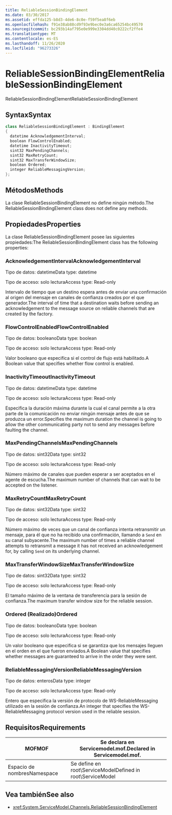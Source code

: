 ```yaml
---
title: ReliableSessionBindingElement
ms.date: 03/30/2017
ms.assetid: effda125-b8d3-4de6-8c0e-f59f5ea8f6eb
ms.openlocfilehash: f91e38ab88cd9f93e9bec0e3a6ca65254bc49570
ms.sourcegitcommit: bc293b14af795e0e999e3304dd40c0222cf2ffe4
ms.translationtype: MT
ms.contentlocale: es-ES
ms.lasthandoff: 11/26/2020
ms.locfileid: "96273326"
---
```

# <a name="reliablesessionbindingelement"></a><span data-ttu-id="81619-102">ReliableSessionBindingElement</span><span class="sxs-lookup"><span data-stu-id="81619-102">ReliableSessionBindingElement</span></span>

<span data-ttu-id="81619-103">ReliableSessionBindingElement</span><span class="sxs-lookup"><span data-stu-id="81619-103">ReliableSessionBindingElement</span></span>  
  
## <a name="syntax"></a><span data-ttu-id="81619-104">Syntax</span><span class="sxs-lookup"><span data-stu-id="81619-104">Syntax</span></span>  
  
```csharp
class ReliableSessionBindingElement : BindingElement  
{  
  datetime AcknowledgementInterval;  
  boolean FlowControlEnabled;  
  datetime InactivityTimeout;  
  sint32 MaxPendingChannels;  
  sint32 MaxRetryCount;  
  sint32 MaxTransferWindowSize;  
  boolean Ordered;  
  integer ReliableMessagingVersion;  
};  
```  
  
## <a name="methods"></a><span data-ttu-id="81619-105">Métodos</span><span class="sxs-lookup"><span data-stu-id="81619-105">Methods</span></span>  

 <span data-ttu-id="81619-106">La clase ReliableSessionBindingElement no define ningún método.</span><span class="sxs-lookup"><span data-stu-id="81619-106">The ReliableSessionBindingElement class does not define any methods.</span></span>  
  
## <a name="properties"></a><span data-ttu-id="81619-107">Propiedades</span><span class="sxs-lookup"><span data-stu-id="81619-107">Properties</span></span>  

 <span data-ttu-id="81619-108">La clase ReliableSessionBindingElement posee las siguientes propiedades:</span><span class="sxs-lookup"><span data-stu-id="81619-108">The ReliableSessionBindingElement class has the following properties:</span></span>  
  
### <a name="acknowledgementinterval"></a><span data-ttu-id="81619-109">AcknowledgementInterval</span><span class="sxs-lookup"><span data-stu-id="81619-109">AcknowledgementInterval</span></span>  

 <span data-ttu-id="81619-110">Tipo de datos: datetime</span><span class="sxs-lookup"><span data-stu-id="81619-110">Data type: datetime</span></span>  
  
 <span data-ttu-id="81619-111">Tipo de acceso: solo lectura</span><span class="sxs-lookup"><span data-stu-id="81619-111">Access type: Read-only</span></span>  
  
 <span data-ttu-id="81619-112">Intervalo de tiempo que un destino espera antes de enviar una confirmación al origen del mensaje en canales de confianza creados por el que generador.</span><span class="sxs-lookup"><span data-stu-id="81619-112">The interval of time that a destination waits before sending an acknowledgement to the message source on reliable channels that are created by the factory.</span></span>  
  
### <a name="flowcontrolenabled"></a><span data-ttu-id="81619-113">FlowControlEnabled</span><span class="sxs-lookup"><span data-stu-id="81619-113">FlowControlEnabled</span></span>  

 <span data-ttu-id="81619-114">Tipo de datos: booleano</span><span class="sxs-lookup"><span data-stu-id="81619-114">Data type: boolean</span></span>  
  
 <span data-ttu-id="81619-115">Tipo de acceso: solo lectura</span><span class="sxs-lookup"><span data-stu-id="81619-115">Access type: Read-only</span></span>  
  
 <span data-ttu-id="81619-116">Valor booleano que especifica si el control de flujo está habilitado.</span><span class="sxs-lookup"><span data-stu-id="81619-116">A Boolean value that specifies whether flow control is enabled.</span></span>  
  
### <a name="inactivitytimeout"></a><span data-ttu-id="81619-117">InactivityTimeout</span><span class="sxs-lookup"><span data-stu-id="81619-117">InactivityTimeout</span></span>  

 <span data-ttu-id="81619-118">Tipo de datos: datetime</span><span class="sxs-lookup"><span data-stu-id="81619-118">Data type: datetime</span></span>  
  
 <span data-ttu-id="81619-119">Tipo de acceso: solo lectura</span><span class="sxs-lookup"><span data-stu-id="81619-119">Access type: Read-only</span></span>  
  
 <span data-ttu-id="81619-120">Especifica la duración máxima durante la cual el canal permite a la otra parte de la comunicación no enviar ningún mensaje antes de que se produzca un error.</span><span class="sxs-lookup"><span data-stu-id="81619-120">Specifies the maximum duration the channel is going to allow the other communicating party not to send any messages before faulting the channel.</span></span>  
  
### <a name="maxpendingchannels"></a><span data-ttu-id="81619-121">MaxPendingChannels</span><span class="sxs-lookup"><span data-stu-id="81619-121">MaxPendingChannels</span></span>  

 <span data-ttu-id="81619-122">Tipo de datos: sint32</span><span class="sxs-lookup"><span data-stu-id="81619-122">Data type: sint32</span></span>  
  
 <span data-ttu-id="81619-123">Tipo de acceso: solo lectura</span><span class="sxs-lookup"><span data-stu-id="81619-123">Access type: Read-only</span></span>  
  
 <span data-ttu-id="81619-124">Número máximo de canales que pueden esperar a ser aceptados en el agente de escucha.</span><span class="sxs-lookup"><span data-stu-id="81619-124">The maximum number of channels that can wait to be accepted on the listener.</span></span>  
  
### <a name="maxretrycount"></a><span data-ttu-id="81619-125">MaxRetryCount</span><span class="sxs-lookup"><span data-stu-id="81619-125">MaxRetryCount</span></span>  

 <span data-ttu-id="81619-126">Tipo de datos: sint32</span><span class="sxs-lookup"><span data-stu-id="81619-126">Data type: sint32</span></span>  
  
 <span data-ttu-id="81619-127">Tipo de acceso: solo lectura</span><span class="sxs-lookup"><span data-stu-id="81619-127">Access type: Read-only</span></span>  
  
 <span data-ttu-id="81619-128">Número máximo de veces que un canal de confianza intenta retransmitir un mensaje, para él que no ha recibido una confirmación, llamando a `Send` en su canal subyacente.</span><span class="sxs-lookup"><span data-stu-id="81619-128">The maximum number of times a reliable channel attempts to retransmit a message it has not received an acknowledgement for, by calling `Send` on its underlying channel.</span></span>  
  
### <a name="maxtransferwindowsize"></a><span data-ttu-id="81619-129">MaxTransferWindowSize</span><span class="sxs-lookup"><span data-stu-id="81619-129">MaxTransferWindowSize</span></span>  

 <span data-ttu-id="81619-130">Tipo de datos: sint32</span><span class="sxs-lookup"><span data-stu-id="81619-130">Data type: sint32</span></span>  
  
 <span data-ttu-id="81619-131">Tipo de acceso: solo lectura</span><span class="sxs-lookup"><span data-stu-id="81619-131">Access type: Read-only</span></span>  
  
 <span data-ttu-id="81619-132">El tamaño máximo de la ventana de transferencia para la sesión de confianza.</span><span class="sxs-lookup"><span data-stu-id="81619-132">The maximum transfer window size for the reliable session.</span></span>  
  
### <a name="ordered"></a><span data-ttu-id="81619-133">Ordered (Realizado)</span><span class="sxs-lookup"><span data-stu-id="81619-133">Ordered</span></span>  

 <span data-ttu-id="81619-134">Tipo de datos: booleano</span><span class="sxs-lookup"><span data-stu-id="81619-134">Data type: boolean</span></span>  
  
 <span data-ttu-id="81619-135">Tipo de acceso: solo lectura</span><span class="sxs-lookup"><span data-stu-id="81619-135">Access type: Read-only</span></span>  
  
 <span data-ttu-id="81619-136">Un valor booleano que especifica si se garantiza que los mensajes lleguen en el orden en el que fueron enviados.</span><span class="sxs-lookup"><span data-stu-id="81619-136">A Boolean value that specifies whether messages are guaranteed to arrive in the order they were sent.</span></span>  
  
### <a name="reliablemessagingversion"></a><span data-ttu-id="81619-137">ReliableMessagingVersion</span><span class="sxs-lookup"><span data-stu-id="81619-137">ReliableMessagingVersion</span></span>  

 <span data-ttu-id="81619-138">Tipo de datos: enteros</span><span class="sxs-lookup"><span data-stu-id="81619-138">Data type: integer</span></span>  
  
 <span data-ttu-id="81619-139">Tipo de acceso: solo lectura</span><span class="sxs-lookup"><span data-stu-id="81619-139">Access type: Read-only</span></span>  
  
 <span data-ttu-id="81619-140">Entero que especifica la versión de protocolo de WS-ReliableMessaging utilizado en la sesión de confianza.</span><span class="sxs-lookup"><span data-stu-id="81619-140">An integer that specifies the WS-ReliableMessaging protocol version used in the reliable session.</span></span>  
  
## <a name="requirements"></a><span data-ttu-id="81619-141">Requisitos</span><span class="sxs-lookup"><span data-stu-id="81619-141">Requirements</span></span>  
  
|<span data-ttu-id="81619-142">MOF</span><span class="sxs-lookup"><span data-stu-id="81619-142">MOF</span></span>|<span data-ttu-id="81619-143">Se declara en Servicemodel.mof.</span><span class="sxs-lookup"><span data-stu-id="81619-143">Declared in Servicemodel.mof.</span></span>|  
|---------|-----------------------------------|  
|<span data-ttu-id="81619-144">Espacio de nombres</span><span class="sxs-lookup"><span data-stu-id="81619-144">Namespace</span></span>|<span data-ttu-id="81619-145">Se define en root\ServiceModel</span><span class="sxs-lookup"><span data-stu-id="81619-145">Defined in root\ServiceModel</span></span>|  
  
## <a name="see-also"></a><span data-ttu-id="81619-146">Vea también</span><span class="sxs-lookup"><span data-stu-id="81619-146">See also</span></span>

- <xref:System.ServiceModel.Channels.ReliableSessionBindingElement>
